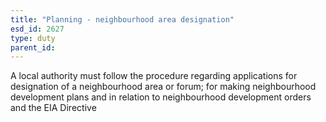 ```yaml
---
title: "Planning - neighbourhood area designation"
esd_id: 2627
type: duty
parent_id:  
---
```


A local authority must follow the procedure regarding applications for designation of a neighbourhood area or forum; for making neighbourhood development plans and in relation to neighbourhood development orders and the EIA Directive

